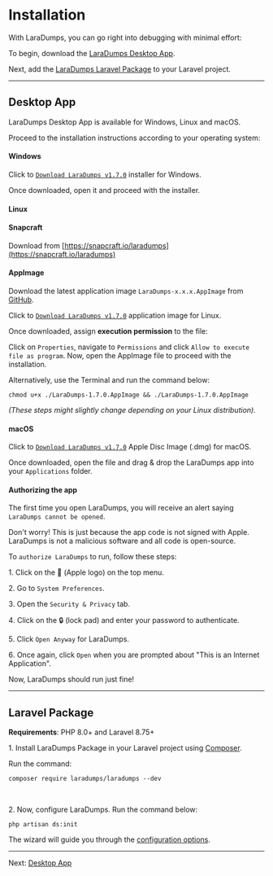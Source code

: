 # Installation

With LaraDumps, you can go right into debugging with minimal effort:

To begin, download the [LaraDumps Desktop App](laravel/get-started/installation?id=desktop-app).

Next, add the [LaraDumps Laravel Package](laravel/get-started/installation?id=laravel-package) to your Laravel project.

---

## Desktop App

LaraDumps Desktop App is available for Windows, Linux and macOS.

Proceed to the installation instructions according to your operating system:

<!--LaraDumpsVersion-->

<!-- tabs:start -->

#### **Windows**

Click to [`Download LaraDumps v1.7.0`](https://github.com/laradumps/app/releases/download/v1.7.0/LaraDumps-Setup-1.7.0.exe) installer for Windows.

Once downloaded, open it and proceed with the installer.

#### **Linux**

#### Snapcraft

Download from [https://snapcraft.io/laradumps](https://snapcraft.io/laradumps)

#### AppImage

Download the latest application image `LaraDumps-x.x.x.AppImage` from [GitHub](https://github.com/laradumps/app/releases).

Click to [`Download LaraDumps v1.7.0`](https://github.com/laradumps/app/releases/download/v1.7.0/LaraDumps-1.7.0.AppImage) application image for Linux.

Once downloaded, assign **execution permission** to the file:

Click on `Properties`, navigate to `Permissions` and click `Allow to execute file as program`. Now, open the AppImage file to proceed with the installation.

Alternatively, use the Terminal and run the command below:

```shell
chmod u+x ./LaraDumps-1.7.0.AppImage && ./LaraDumps-1.7.0.AppImage
```

*(These steps might slightly change depending on your Linux distribution).*

#### **macOS**

Click to [`Download LaraDumps v1.7.0`](https://github.com/laradumps/app/releases/download/v1.7.0/LaraDumps-1.7.0-universal.dmg) Apple Disc Image (.dmg) for macOS.

Once downloaded, open the file and drag & drop the LaraDumps app into your `Applications` folder.

#### Authorizing the app

The first time you open LaraDumps, you will receive an alert saying `LaraDumps cannot be opened`.

Don't worry! This is just because the app code is not signed with Apple. LaraDumps is not a malicious software and all code is open-source.

To `authorize LaraDumps` to run, follow these steps:

1․ Click on the  (Apple logo) on the top menu.

2․ Go to `System Preferences`.

3․ Open the `Security & Privacy` tab.

4․ Click on the 🔒 (lock pad) and enter your password to authenticate.

5․ Click `Open Anyway` for LaraDumps.

6․ Once again, click `Open` when you are prompted about "This is an Internet Application".

Now, LaraDumps should run just fine!

<!-- tabs:end -->

<!--EndOfLaraDumpsVersion-->
---

## Laravel Package

**Requirements**: PHP 8.0+ and Laravel 8.75+

1․ Install LaraDumps Package in your Laravel project using [Composer](https://getcomposer.org).

Run the command:

```shell
composer require laradumps/laradumps --dev
```

<br/>

2․ Now, configure LaraDumps. Run the command below:

```shell
php artisan ds:init
```

The wizard will guide you through the [configuration options](laravel/get-started/configuration.md).

---

Next: [Desktop App](laravel/get-started/desktop-app.md "Desktop App")
